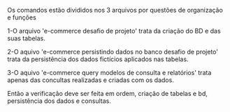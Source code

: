 Os comandos estão divididos nos 3 arquivos por questões de organização e funções


1-O arquivo 'e-commerce desafio de projeto' trata da criação do BD e das suas tabelas.

2-O aquivo 'e-commerce persistindo dados no banco desafio de projeto' trata da persistência dos dados fictícios aplicados nas tabelas.

3-O aquivo 'e-commerce query modelos de consulta e relatórios' trata apenas das concultas realizadas e criadas com os dados.

Então a verificação deve ser feita em ordem, criação de tabelas e bd, persistência dos dados e consultas.

